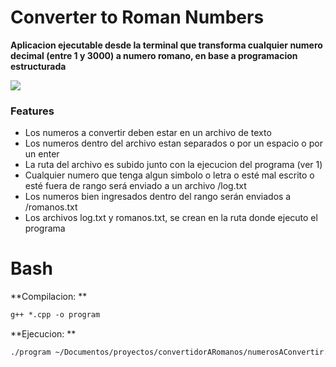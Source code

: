# Converter to Roman Numbers

**Aplicacion ejecutable desde la terminal que transforma cualquier numero decimal (entre 1 y 3000) a numero romano, en base a programacion estructurada**

![](https://raw.githubusercontent.com/zapataramil/convertidorARomanos/master/icono.ico)

### Features

- Los numeros a convertir deben estar en un archivo de texto
- Los numeros dentro del archivo estan separados o por un espacio o por un enter
- La ruta del archivo es subido junto con la ejecucion del programa (ver 1)
- Cualquier numero que tenga algun simbolo o letra o esté mal escrito o esté fuera de rango será enviado a un archivo /log.txt
- Los numeros bien ingresados dentro del rango serán enviados a /romanos.txt
- Los archivos log.txt y romanos.txt, se crean en la ruta donde ejecuto el programa



# Bash

**Compilacion: **
```html
g++ *.cpp -o program
```
**Ejecucion: **
```html
./program ~/Documentos/proyectos/convertidorARomanos/numerosAConvertir.txt (1)
```
